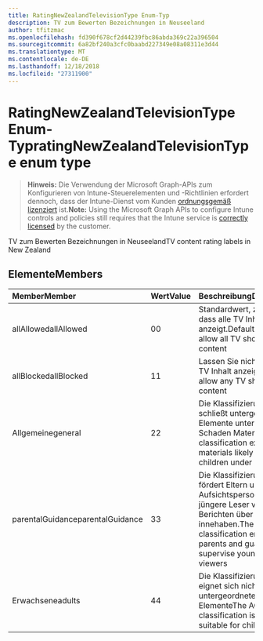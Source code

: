```yaml
---
title: RatingNewZealandTelevisionType Enum-Typ
description: TV zum Bewerten Bezeichnungen in Neuseeland
author: tfitzmac
ms.openlocfilehash: fd390f678cf2d44239fbc86abda369c22a396504
ms.sourcegitcommit: 6a82bf240a3cfc0baabd227349e08a08311e3d44
ms.translationtype: MT
ms.contentlocale: de-DE
ms.lasthandoff: 12/18/2018
ms.locfileid: "27311900"
---
```

# <a name="ratingnewzealandtelevisiontype-enum-type"></a><span data-ttu-id="acd58-103">RatingNewZealandTelevisionType Enum-Typ</span><span class="sxs-lookup"><span data-stu-id="acd58-103">ratingNewZealandTelevisionType enum type</span></span>

> <span data-ttu-id="acd58-104">**Hinweis:** Die Verwendung der Microsoft Graph-APIs zum Konfigurieren von Intune-Steuerelementen und -Richtlinien erfordert dennoch, dass der Intune-Dienst vom Kunden [ordnungsgemäß lizenziert](https://go.microsoft.com/fwlink/?linkid=839381) ist.</span><span class="sxs-lookup"><span data-stu-id="acd58-104">**Note:** Using the Microsoft Graph APIs to configure Intune controls and policies still requires that the Intune service is [correctly licensed](https://go.microsoft.com/fwlink/?linkid=839381) by the customer.</span></span>

<span data-ttu-id="acd58-105">TV zum Bewerten Bezeichnungen in Neuseeland</span><span class="sxs-lookup"><span data-stu-id="acd58-105">TV content rating labels in New Zealand</span></span>
## <a name="members"></a><span data-ttu-id="acd58-106">Elemente</span><span class="sxs-lookup"><span data-stu-id="acd58-106">Members</span></span>
|<span data-ttu-id="acd58-107">Member</span><span class="sxs-lookup"><span data-stu-id="acd58-107">Member</span></span>|<span data-ttu-id="acd58-108">Wert</span><span class="sxs-lookup"><span data-stu-id="acd58-108">Value</span></span>|<span data-ttu-id="acd58-109">Beschreibung</span><span class="sxs-lookup"><span data-stu-id="acd58-109">Description</span></span>|
|:---|:---|:---|
|<span data-ttu-id="acd58-110">allAllowed</span><span class="sxs-lookup"><span data-stu-id="acd58-110">allAllowed</span></span>|<span data-ttu-id="acd58-111">0</span><span class="sxs-lookup"><span data-stu-id="acd58-111">0</span></span>|<span data-ttu-id="acd58-112">Standardwert, zulassen, dass alle TV Inhalt anzeigt.</span><span class="sxs-lookup"><span data-stu-id="acd58-112">Default value, allow all TV shows content</span></span>|
|<span data-ttu-id="acd58-113">allBlocked</span><span class="sxs-lookup"><span data-stu-id="acd58-113">allBlocked</span></span>|<span data-ttu-id="acd58-114">1</span><span class="sxs-lookup"><span data-stu-id="acd58-114">1</span></span>|<span data-ttu-id="acd58-115">Lassen Sie nicht, dass alle TV Inhalt anzeigt.</span><span class="sxs-lookup"><span data-stu-id="acd58-115">Do not allow any TV shows content</span></span>|
|<span data-ttu-id="acd58-116">Allgemeine</span><span class="sxs-lookup"><span data-stu-id="acd58-116">general</span></span>|<span data-ttu-id="acd58-117">2</span><span class="sxs-lookup"><span data-stu-id="acd58-117">2</span></span>|<span data-ttu-id="acd58-118">Die Klassifizierung G schließt untergeordnete Elemente unter 14 Schaden Materialien</span><span class="sxs-lookup"><span data-stu-id="acd58-118">The G classification excludes materials likely to harm children under 14</span></span>|
|<span data-ttu-id="acd58-119">parentalGuidance</span><span class="sxs-lookup"><span data-stu-id="acd58-119">parentalGuidance</span></span>|<span data-ttu-id="acd58-120">3</span><span class="sxs-lookup"><span data-stu-id="acd58-120">3</span></span>|<span data-ttu-id="acd58-121">Die Klassifizierung PGR fördert Eltern und Aufsichtspersonen jüngere Leser von Berichten über innehaben.</span><span class="sxs-lookup"><span data-stu-id="acd58-121">The PGR classification encourages parents and guardians to supervise younger viewers</span></span>|
|<span data-ttu-id="acd58-122">Erwachsene</span><span class="sxs-lookup"><span data-stu-id="acd58-122">adults</span></span>|<span data-ttu-id="acd58-123">4</span><span class="sxs-lookup"><span data-stu-id="acd58-123">4</span></span>|<span data-ttu-id="acd58-124">Die Klassifizierung AO eignet sich nicht für untergeordnete Elemente</span><span class="sxs-lookup"><span data-stu-id="acd58-124">The AO classification is not suitable for children</span></span>|



